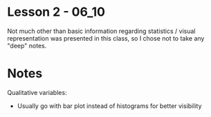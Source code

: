 # Lesson 2 - 06_10
Not much other than basic information regarding statistics / visual representation was presented in this class, so I chose not to take any "deep" notes.

# Notes
Qualitative variables:
- Usually go with bar plot instead of histograms for better visibility
